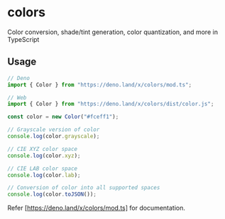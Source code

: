 # colors

Color conversion, shade/tint generation, color quantization, and more in TypeScript

## Usage

```ts
// Deno
import { Color } from "https://deno.land/x/colors/mod.ts";

// Web
import { Color } from "https://deno.land/x/colors/dist/color.js";

const color = new Color("#fceff1");

// Grayscale version of color
console.log(color.grayscale);

// CIE XYZ color space
console.log(color.xyz);

// CIE LAB color space
console.log(color.lab);

// Conversion of color into all supported spaces
console.log(color.toJSON());
```

Refer [https://deno.land/x/colors/mod.ts] for documentation.
